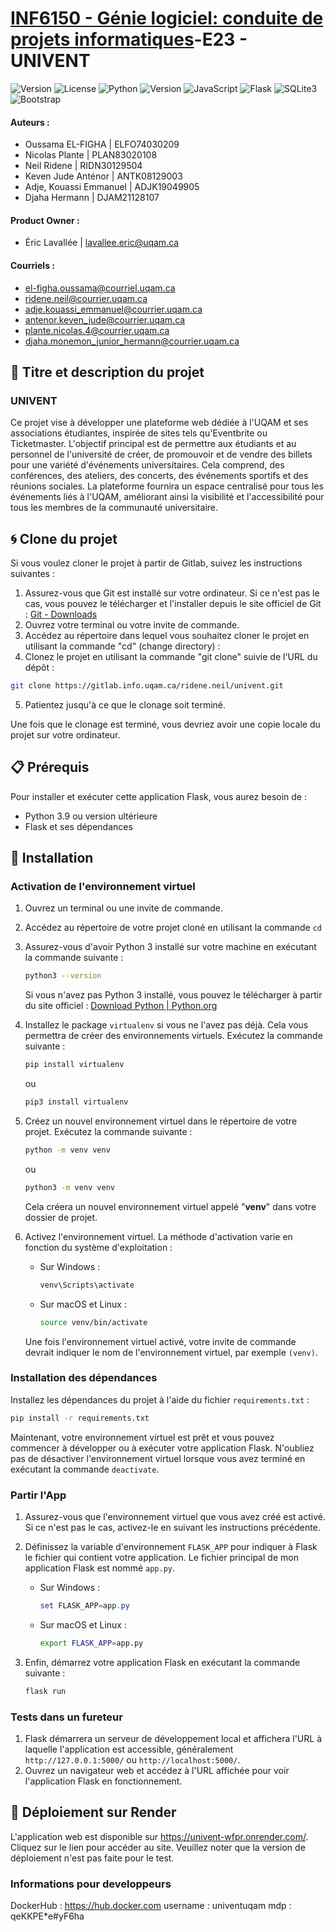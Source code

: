 # [INF6150 - Génie logiciel: conduite de projets informatiques](https://etudier.uqam.ca/cours?sigle=INF6150)-E23 - UNIVENT

![Version](https://img.shields.io/badge/version-hiver2023-success?style=flat)
![License](https://img.shields.io/badge/license-Apache2.0-green?style=flat)
![Python](https://img.shields.io/badge/-Python-3776AB?style=flat&logo=Python&logoColor=white)
![Version](https://img.shields.io/badge/version-3.9|3.10-3776AB?style=flat&)
![JavaScript](https://img.shields.io/badge/AJAX-JavaScript-F7DF1E?style=flat&logo=JavaScript&logoColor=white)
![Flask](https://img.shields.io/badge/framework-Flask-000000?style=flat&logo=Flask&logoColor=white)
![SQLite3](https://img.shields.io/badge/db-SQLite3-003B57?style=flat&logo=SQLite&logoColor=white)
![Bootstrap](https://img.shields.io/badge/CSS-Bootstrap-7952B3?style=flat&logo=Bootstrap&logoColor=white)

#### Auteurs :

- Oussama EL-FIGHA | ELFO74030209
- Nicolas Plante | PLAN83020108
- Neil Ridene | RIDN30129504
- Keven Jude Anténor | ANTK08129003
- Adje, Kouassi Emmanuel | ADJK19049905
- Djaha Hermann | DJAM21128107

#### Product Owner :

- Éric Lavallée | lavallee.eric@uqam.ca

#### Courriels :

- el-figha.oussama@courriel.uqam.ca
- ridene.neil@courrier.uqam.ca
- adje.kouassi_emmanuel@courrier.uqam.ca
- antenor.keven_jude@courrier.uqam.ca
- plante.nicolas.4@courrier.uqam.ca
- djaha.monemon_junior_hermann@courrier.uqam.ca

## **📝 Titre et description du projet**

### UNIVENT

Ce projet vise à développer une plateforme web dédiée à l'UQAM et ses
associations étudiantes, inspirée de sites tels qu'Eventbrite ou Ticketmaster.
L'objectif principal est de permettre aux étudiants et au personnel de
l'université de créer, de promouvoir et de vendre des billets pour une variété
d'événements universitaires. Cela comprend, des conférences, des ateliers, des
concerts, des événements sportifs et des réunions sociales. La plateforme
fournira un espace centralisé pour tous les événements liés à l'UQAM,
améliorant ainsi la visibilité et l'accessibilité pour tous les membres de la
communauté universitaire.

## 🌀 Clone du projet

Si vous voulez cloner le projet à partir de Gitlab, suivez les instructions
suivantes :

1. Assurez-vous que Git est installé sur votre ordinateur. Si ce n'est pas le
   cas, vous pouvez le télécharger et l'installer depuis le site officiel de
   Git : [Git - Downloads](https://git-scm.com/downloads)
2. Ouvrez votre terminal ou votre invite de commande.
3. Accédez au répertoire dans lequel vous souhaitez cloner le projet en
   utilisant la commande "cd" (change directory) :
4. Clonez le projet en utilisant la commande "git clone" suivie de l'URL du
   dépôt :

```bash
git clone https://gitlab.info.uqam.ca/ridene.neil/univent.git
```

5. Patientez jusqu'à ce que le clonage soit terminé.

Une fois que le clonage est terminé, vous devriez avoir une copie locale du
projet sur votre ordinateur.

## 📋 Prérequis

Pour installer et exécuter cette application Flask, vous aurez besoin de :

- Python 3.9 ou version ultérieure
- Flask et ses dépendances

## 🔧 Installation

### Activation de l'environnement virtuel

1. Ouvrez un terminal ou une invite de commande.

2. Accédez au répertoire de votre projet cloné en utilisant la commande `cd`

3. Assurez-vous d'avoir Python 3 installé sur votre machine en exécutant la
   commande suivante :

   ```bash
   python3 --version
   ```

   Si vous n'avez pas Python 3 installé, vous pouvez le télécharger à partir du
   site
   officiel : [Download Python | Python.org](https://www.python.org/downloads/)

4. Installez le package `virtualenv` si vous ne l'avez pas déjà. Cela vous
   permettra de créer des environnements virtuels. Exécutez la commande
   suivante :

   ```bash
   pip install virtualenv
   ```

   ou

   ```bash
   pip3 install virtualenv
   ```

5. Créez un nouvel environnement virtuel dans le répertoire de votre projet.
   Exécutez la commande suivante :

   ```bash
   python -m venv venv
   ```

   ou

   ```bash
   python3 -m venv venv
   ```

   Cela créera un nouvel environnement virtuel appelé "**venv**" dans votre
   dossier de projet.

6. Activez l'environnement virtuel. La méthode d'activation varie en fonction
   du système d'exploitation :

    - Sur Windows :

      ```powershell
      venv\Scripts\activate
      ```

    - Sur macOS et Linux :

      ```bash
      source venv/bin/activate
      ```

   Une fois l'environnement virtuel activé, votre invite de commande devrait
   indiquer le nom de l'environnement virtuel, par exemple `(venv)`.

### Installation des dépendances

Installez les dépendances du projet à l'aide du fichier `requirements.txt` :

```bash
pip install -r requirements.txt
```

Maintenant, votre environnement virtuel est prêt et vous pouvez commencer à
développer ou à exécuter votre application Flask. N'oubliez pas de désactiver
l'environnement virtuel lorsque vous avez terminé en exécutant la
commande `deactivate`.

### Partir l'App

1. Assurez-vous que l'environnement virtuel que vous avez créé est activé. Si
   ce n'est pas le cas, activez-le en suivant les instructions précédente.

2. Définissez la variable d'environnement `FLASK_APP` pour indiquer à Flask le
   fichier qui contient votre application. Le fichier principal de mon
   application Flask est nommé `app.py`.

    * Sur Windows :

      ```powershell
      set FLASK_APP=app.py
      ```

    * Sur macOS et Linux :

      ```bash
      export FLASK_APP=app.py
      ```

3. Enfin, démarrez votre application Flask en exécutant la commande suivante :

   ```bash
   flask run
   ```

### Tests dans un fureteur

1. Flask démarrera un serveur de développement local et affichera l'URL à
   laquelle l'application est accessible, généralement `http://127.0.0.1:5000/`
   ou `http://localhost:5000/`.
2. Ouvrez un navigateur web et accédez à l'URL affichée pour voir l'application
   Flask en fonctionnement.

## 🚀 Déploiement sur Render

L'application web est disponible sur https://univent-wfpr.onrender.com/.
Cliquez sur le lien pour accéder au site.
Veuillez noter que la version de déploiement n'est pas faite pour le test.

### Informations pour developpeurs

DockerHub : https://hub.docker.com
username : univentuqam
mdp : qeKKPE*e#yF6ha

